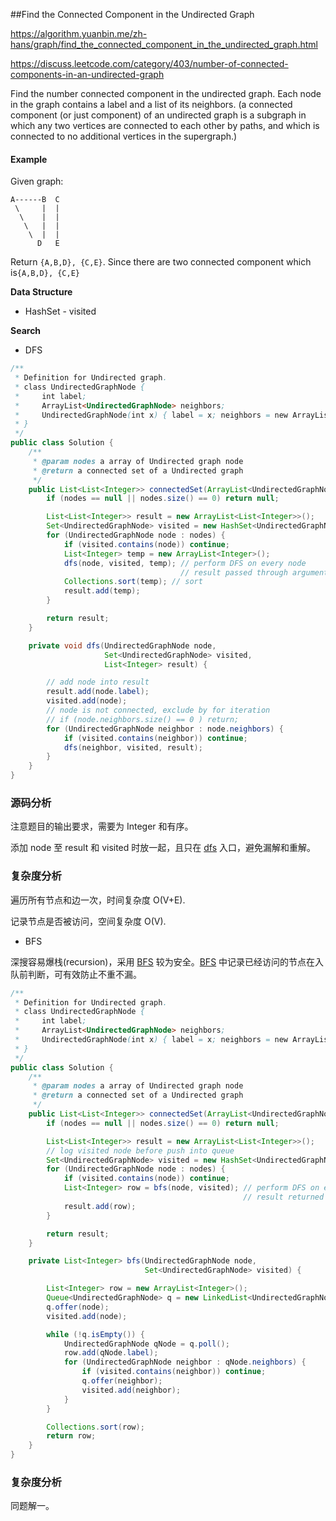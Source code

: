 ##Find the Connected Component in the Undirected Graph

https://algorithm.yuanbin.me/zh-hans/graph/find_the_connected_component_in_the_undirected_graph.html

https://discuss.leetcode.com/category/403/number-of-connected-components-in-an-undirected-graph



Find the number connected component in the undirected graph. Each node in the graph contains a label and a list of its neighbors. (a connected component (or just component) of an undirected graph is a subgraph in which any two vertices are connected to each other by paths, and which is connected to no additional vertices in the supergraph.)

#### Example

Given graph:

```
A------B  C
 \     |  |
  \    |  |
   \   |  |
    \  |  |
      D   E
```

Return `{A,B,D}, {C,E}`. Since there are two connected component which is`{A,B,D}, {C,E}`



**Data Structure**

* HashSet - visited

**Search**

* DFS

```java
/**
 * Definition for Undirected graph.
 * class UndirectedGraphNode {
 *     int label;
 *     ArrayList<UndirectedGraphNode> neighbors;
 *     UndirectedGraphNode(int x) { label = x; neighbors = new ArrayList<UndirectedGraphNode>(); }
 * }
 */
public class Solution {
    /**
     * @param nodes a array of Undirected graph node
     * @return a connected set of a Undirected graph
     */
    public List<List<Integer>> connectedSet(ArrayList<UndirectedGraphNode> nodes) {
        if (nodes == null || nodes.size() == 0) return null;

        List<List<Integer>> result = new ArrayList<List<Integer>>();
        Set<UndirectedGraphNode> visited = new HashSet<UndirectedGraphNode>();
        for (UndirectedGraphNode node : nodes) {
            if (visited.contains(node)) continue;
            List<Integer> temp = new ArrayList<Integer>();
            dfs(node, visited, temp); // perform DFS on every node
          							  // result passed through argument
            Collections.sort(temp); // sort
            result.add(temp);
        }

        return result;
    }

    private void dfs(UndirectedGraphNode node,
                     Set<UndirectedGraphNode> visited,
                     List<Integer> result) {

        // add node into result
        result.add(node.label);
        visited.add(node);
        // node is not connected, exclude by for iteration
        // if (node.neighbors.size() == 0 ) return;
        for (UndirectedGraphNode neighbor : node.neighbors) {
            if (visited.contains(neighbor)) continue;
            dfs(neighbor, visited, result);
        }
    }
}

```

### 源码分析

注意题目的输出要求，需要为 Integer 和有序。

添加 node 至 result 和 visited 时放一起，且只在 [dfs](https://algorithm.yuanbin.me/zh-hans/GLOSSARY.html#dfs) 入口，避免漏解和重解。

### 复杂度分析

遍历所有节点和边一次，时间复杂度 O(V+E).

记录节点是否被访问，空间复杂度 O(V).



* BFS

深搜容易爆栈(recursion)，采用 [BFS](https://algorithm.yuanbin.me/zh-hans/GLOSSARY.html#bfs) 较为安全。[BFS](https://algorithm.yuanbin.me/zh-hans/GLOSSARY.html#bfs) 中记录已经访问的节点在入队前判断，可有效防止不重不漏。

```java
/**
 * Definition for Undirected graph.
 * class UndirectedGraphNode {
 *     int label;
 *     ArrayList<UndirectedGraphNode> neighbors;
 *     UndirectedGraphNode(int x) { label = x; neighbors = new ArrayList<UndirectedGraphNode>(); }
 * }
 */
public class Solution {
    /**
     * @param nodes a array of Undirected graph node
     * @return a connected set of a Undirected graph
     */
    public List<List<Integer>> connectedSet(ArrayList<UndirectedGraphNode> nodes) {
        if (nodes == null || nodes.size() == 0) return null;

        List<List<Integer>> result = new ArrayList<List<Integer>>();
        // log visited node before push into queue
        Set<UndirectedGraphNode> visited = new HashSet<UndirectedGraphNode>();
        for (UndirectedGraphNode node : nodes) {
            if (visited.contains(node)) continue;
            List<Integer> row = bfs(node, visited); // perform DFS on every node
          											// result returned
            result.add(row);
        }

        return result;
    }

    private List<Integer> bfs(UndirectedGraphNode node,
                              Set<UndirectedGraphNode> visited) {

        List<Integer> row = new ArrayList<Integer>();
        Queue<UndirectedGraphNode> q = new LinkedList<UndirectedGraphNode>();
        q.offer(node);
        visited.add(node);

        while (!q.isEmpty()) {
            UndirectedGraphNode qNode = q.poll();
            row.add(qNode.label);
            for (UndirectedGraphNode neighbor : qNode.neighbors) {
                if (visited.contains(neighbor)) continue;
                q.offer(neighbor);
                visited.add(neighbor);
            }
        }

        Collections.sort(row);
        return row;
    }
}
```

### 复杂度分析

同题解一。